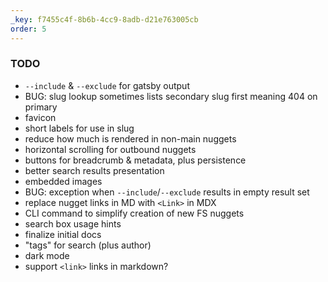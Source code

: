 ```yaml
---
_key: f7455c4f-8b6b-4cc9-8adb-d21e763005cb
order: 5
---
```


### TODO

* `--include` & `--exclude` for gatsby output
* BUG: slug lookup sometimes lists secondary slug first meaning 404 on primary
* favicon
* short labels for use in slug
* reduce how much is rendered in non-main nuggets
* horizontal scrolling for outbound nuggets
* buttons for breadcrumb & metadata, plus persistence
* better search results presentation
* embedded images
* BUG: exception when `--include`/`--exclude` results in empty result set
* replace nugget links in MD with `<Link>` in MDX
* CLI command to simplify creation of new FS nuggets
* search box usage hints
* finalize initial docs
* "tags" for search (plus author)
* dark mode
* support `<link>` links in markdown?
